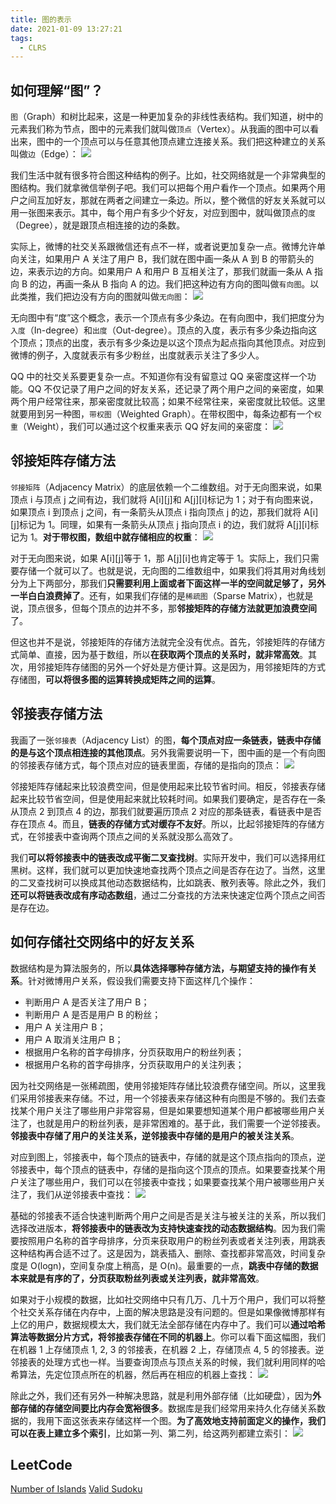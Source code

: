 ```yaml
---
title: 图的表示
date: 2021-01-09 13:27:21
tags:
  - CLRS
---
```

## 如何理解“图”？
`图`（Graph）和树比起来，这是一种更加复杂的非线性表结构。我们知道，树中的元素我们称为节点，图中的元素我们就叫做`顶点`（Vertex）。从我画的图中可以看出来，图中的一个顶点可以与任意其他顶点建立连接关系。我们把这种建立的关系叫做`边`（Edge）：
![](https://raw.githubusercontent.com/necusjz/mPOST/master/CLRS/geek/157.png)

我们生活中就有很多符合图这种结构的例子。比如，社交网络就是一个非常典型的图结构。我们就拿微信举例子吧。我们可以把每个用户看作一个顶点。如果两个用户之间互加好友，那就在两者之间建立一条边。所以，整个微信的好友关系就可以用一张图来表示。其中，每个用户有多少个好友，对应到图中，就叫做顶点的`度`（Degree），就是跟顶点相连接的边的条数。

实际上，微博的社交关系跟微信还有点不一样，或者说更加复杂一点。微博允许单向关注，如果用户 A 关注了用户 B，我们就在图中画一条从 A 到 B 的带箭头的边，来表示边的方向。如果用户 A 和用户 B 互相关注了，那我们就画一条从 A 指向 B 的边，再画一条从 B 指向 A 的边。我们把这种边有方向的图叫做`有向图`。以此类推，我们把边没有方向的图就叫做`无向图`：
![](https://raw.githubusercontent.com/necusjz/mPOST/master/CLRS/geek/158.png)

无向图中有“度”这个概念，表示一个顶点有多少条边。在有向图中，我们把度分为`入度`（In-degree）和`出度`（Out-degree）。顶点的入度，表示有多少条边指向这个顶点；顶点的出度，表示有多少条边是以这个顶点为起点指向其他顶点。对应到微博的例子，入度就表示有多少粉丝，出度就表示关注了多少人。
<!--more-->

QQ 中的社交关系要更复杂一点。不知道你有没有留意过 QQ 亲密度这样一个功能。QQ 不仅记录了用户之间的好友关系，还记录了两个用户之间的亲密度，如果两个用户经常往来，那亲密度就比较高；如果不经常往来，亲密度就比较低。这里就要用到另一种图，`带权图`（Weighted Graph）。在带权图中，每条边都有一个`权重`（Weight），我们可以通过这个权重来表示 QQ 好友间的亲密度：
![](https://raw.githubusercontent.com/necusjz/mPOST/master/CLRS/geek/159.png)

## 邻接矩阵存储方法
`邻接矩阵`（Adjacency Matrix）的底层依赖一个二维数组。对于无向图来说，如果顶点 i 与顶点 j 之间有边，我们就将 A\[i]\[j]和 A\[j]\[i]标记为 1；对于有向图来说，如果顶点 i 到顶点 j 之间，有一条箭头从顶点 i 指向顶点 j 的边，那我们就将 A\[i]\[j]标记为 1。同理，如果有一条箭头从顶点 j 指向顶点 i 的边，我们就将 A\[j]\[i]标记为 1。**对于带权图，数组中就存储相应的权重**：
![](https://raw.githubusercontent.com/necusjz/mPOST/master/CLRS/geek/160.png)

对于无向图来说，如果 A\[i]\[j]等于 1，那 A\[j]\[i]也肯定等于 1。实际上，我们只需要存储一个就可以了。也就是说，无向图的二维数组中，如果我们将其用对角线划分为上下两部分，那我们**只需要利用上面或者下面这样一半的空间就足够了，另外一半白白浪费掉了**。还有，如果我们存储的是`稀疏图`（Sparse Matrix），也就是说，顶点很多，但每个顶点的边并不多，那**邻接矩阵的存储方法就更加浪费空间**了。

但这也并不是说，邻接矩阵的存储方法就完全没有优点。首先，邻接矩阵的存储方式简单、直接，因为基于数组，所以**在获取两个顶点的关系时，就非常高效**。其次，用邻接矩阵存储图的另外一个好处是方便计算。这是因为，用邻接矩阵的方式存储图，**可以将很多图的运算转换成矩阵之间的运算**。

## 邻接表存储方法
我画了一张`邻接表`（Adjacency List）的图，**每个顶点对应一条链表，链表中存储的是与这个顶点相连接的其他顶点**。另外我需要说明一下，图中画的是一个有向图的邻接表存储方式，每个顶点对应的链表里面，存储的是指向的顶点：
![](https://raw.githubusercontent.com/necusjz/mPOST/master/CLRS/geek/161.png)

邻接矩阵存储起来比较浪费空间，但是使用起来比较节省时间。相反，邻接表存储起来比较节省空间，但是使用起来就比较耗时间。如果我们要确定，是否存在一条从顶点 2 到顶点 4 的边，那我们就要遍历顶点 2 对应的那条链表，看链表中是否存在顶点 4。而且，**链表的存储方式对缓存不友好**。所以，比起邻接矩阵的存储方式，在邻接表中查询两个顶点之间的关系就没那么高效了。

我们**可以将邻接表中的链表改成平衡二叉查找树**。实际开发中，我们可以选择用红黑树。这样，我们就可以更加快速地查找两个顶点之间是否存在边了。当然，这里的二叉查找树可以换成其他动态数据结构，比如跳表、散列表等。除此之外，我们**还可以将链表改成有序动态数组**，通过二分查找的方法来快速定位两个顶点之间否是存在边。

## 如何存储社交网络中的好友关系
数据结构是为算法服务的，所以**具体选择哪种存储方法，与期望支持的操作有关系**。针对微博用户关系，假设我们需要支持下面这样几个操作：
- 判断用户 A 是否关注了用户 B；
- 判断用户 A 是否是用户 B 的粉丝；
- 用户 A 关注用户 B；
- 用户 A 取消关注用户 B；
- 根据用户名称的首字母排序，分页获取用户的粉丝列表；
- 根据用户名称的首字母排序，分页获取用户的关注列表；

因为社交网络是一张稀疏图，使用邻接矩阵存储比较浪费存储空间。所以，这里我们采用邻接表来存储。不过，用一个邻接表来存储这种有向图是不够的。我们去查找某个用户关注了哪些用户非常容易，但是如果要想知道某个用户都被哪些用户关注了，也就是用户的粉丝列表，是非常困难的。基于此，我们需要一个逆邻接表。**邻接表中存储了用户的关注关系，逆邻接表中存储的是用户的被关注关系**。

对应到图上，邻接表中，每个顶点的链表中，存储的就是这个顶点指向的顶点，逆邻接表中，每个顶点的链表中，存储的是指向这个顶点的顶点。如果要查找某个用户关注了哪些用户，我们可以在邻接表中查找；如果要查找某个用户被哪些用户关注了，我们从逆邻接表中查找：
![](https://raw.githubusercontent.com/necusjz/mPOST/master/CLRS/geek/162.png)

基础的邻接表不适合快速判断两个用户之间是否是关注与被关注的关系，所以我们选择改进版本，**将邻接表中的链表改为支持快速查找的动态数据结构**。因为我们需要按照用户名称的首字母排序，分页来获取用户的粉丝列表或者关注列表，用跳表这种结构再合适不过了。这是因为，跳表插入、删除、查找都非常高效，时间复杂度是 O(logn)，空间复杂度上稍高，是 O(n)。最重要的一点，**跳表中存储的数据本来就是有序的了，分页获取粉丝列表或关注列表，就非常高效**。

如果对于小规模的数据，比如社交网络中只有几万、几十万个用户，我们可以将整个社交关系存储在内存中，上面的解决思路是没有问题的。但是如果像微博那样有上亿的用户，数据规模太大，我们就无法全部存储在内存中了。我们可以**通过哈希算法等数据分片方式，将邻接表存储在不同的机器上**。你可以看下面这幅图，我们在机器 1 上存储顶点 1, 2, 3 的邻接表，在机器 2 上，存储顶点 4, 5 的邻接表。逆邻接表的处理方式也一样。当要查询顶点与顶点关系的时候，我们就利用同样的哈希算法，先定位顶点所在的机器，然后再在相应的机器上查找：
![](https://raw.githubusercontent.com/necusjz/mPOST/master/CLRS/geek/163.png)

除此之外，我们还有另外一种解决思路，就是利用外部存储（比如硬盘），因为**外部存储的存储空间要比内存会宽裕很多**。数据库是我们经常用来持久化存储关系数据的，我用下面这张表来存储这样一个图。**为了高效地支持前面定义的操作，我们可以在表上建立多个索引**，比如第一列、第二列，给这两列都建立索引：
![](https://raw.githubusercontent.com/necusjz/mPOST/master/CLRS/geek/164.png)

## LeetCode
[Number of Islands](https://leetcode.com/problems/number-of-islands/)
[Valid Sudoku](https://leetcode.com/problems/valid-sudoku/)
